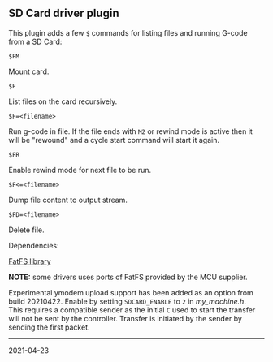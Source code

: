 ## SD Card driver plugin

This plugin adds a few `$` commands for listing files and running G-code from a SD Card:

`$FM`

Mount card.

`$F`

List files on the card recursively.

`$F=<filename>`

Run g-code in file. If the file ends with `M2` or rewind mode is active then it will be "rewound" and a cycle start command will start it again.

`$FR`

Enable rewind mode for next file to be run.

`$F<=<filename>`

Dump file content to output stream.

`$FD=<filename>`

Delete file.

Dependencies:

[FatFS library](http://www.elm-chan.org/fsw/ff/00index_e.html)

__NOTE:__ some drivers uses ports of FatFS provided by the MCU supplier.


Experimental ymodem upload support has been added as an option from build 20210422. Enable by setting `SDCARD_ENABLE` to `2` in _my_machine.h_.  
This requires a compatible sender as the initial `C` used to start the transfer will not be sent by the controller. Transfer is initiated by the sender by sending the first packet.

---
2021-04-23
